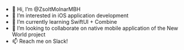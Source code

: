 - 👋 Hi, I’m @ZsoltMolnarMBH
- 👀 I’m interested in iOS application development
- 🌱 I’m currently learning SwiftUI + Combine
- 💞️ I’m looking to collaborate on native mobile application of the New World project
- 📫 Reach me on Slack!

<!---
ZsoltMolnarMBH/ZsoltMolnarMBH is a ✨ special ✨ repository because its `README.md` (this file) appears on your GitHub profile.
You can click the Preview link to take a look at your changes.
--->
